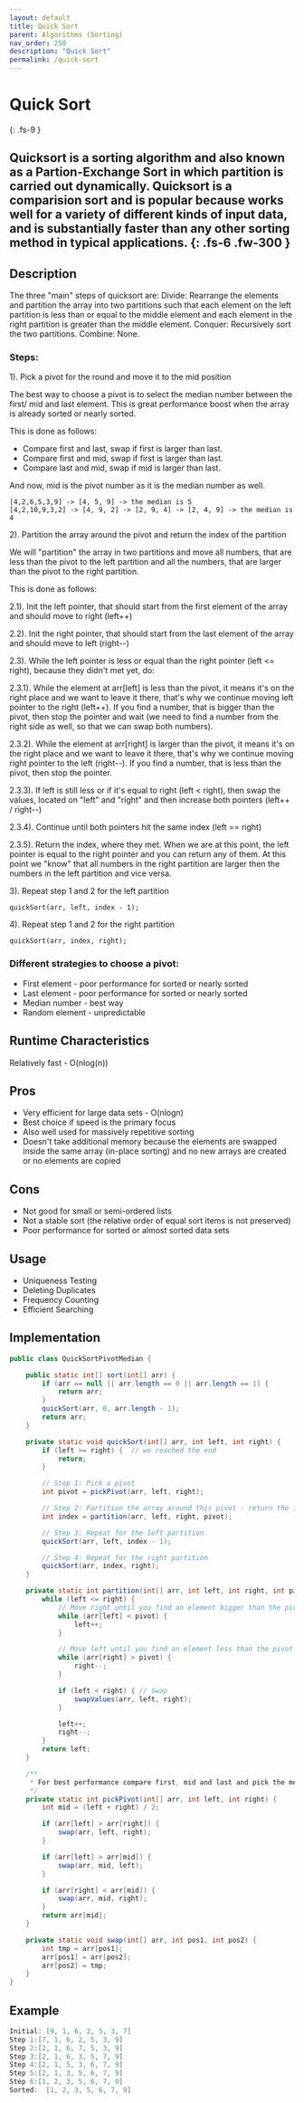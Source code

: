 ```yaml
---
layout: default
title: Quick Sort
parent: Algorithms (Sorting)
nav_order: 250
description: "Quick Sort"
permalink: /quick-sort
---
```

# Quick Sort
{: .fs-9 }

Quicksort is a sorting algorithm and also known as a Partion-Exchange Sort in which
partition is carried out dynamically. Quicksort is a comparision sort and is popular because works well 
for a variety of different kinds of input data, and is substantially faster than any other sorting method in typical applications.
{: .fs-6 .fw-300 }
---

## Description
The three "main" steps of quicksort are:
Divide: Rearrange the elements and partition the array into two partitions such that each element
on the left partition is less than or equal to the middle element and each element in the right
partition is greater than the middle element.
Conquer: Recursively sort the two partitions.
Combine: None.

### Steps:

1). Pick a pivot for the round and move it to the mid position

The best way to choose a pivot is to select the median number between the first/ mid and last element.
This is great performance boost when the array is already sorted or nearly sorted.

This is done as follows:
- Compare first and last, swap if first is larger than last.
- Compare first and mid, swap if first is larger than last.
- Compare last and mid, swap if mid is larger than last.

And now, mid is the pivot number as it is the median number as well.
```
[4,2,6,5,3,9] -> [4, 5, 9] -> the median is 5
[4,2,10,9,3,2] -> [4, 9, 2] -> [2, 9, 4] -> [2, 4, 9] -> the median is 4
```

2). Partition the array around the pivot and return the index of the partition

We will "partition" the array in two partitions and move all numbers, that are less than the pivot
to the left partition and all the numbers, that are larger than the pivot to the right partition.

This is done as follows:

2.1). Init the left pointer, that should start from the first element of the array and should move to right (left++)

2.2). Init the right pointer, that should start from the last element of the array and should move to left (right--)

2.3). While the left pointer is less or equal than the right pointer (left <= right), because they didn't met yet, do:

2.3.1). While the element at arr[left] is less than the pivot, it means it's on the right place and we want to leave it there, 
that's why we continue moving left pointer to the right (left++). If you find a number, that is bigger than the pivot, 
then stop the pointer and wait (we need to find a number from the right side as well, so that we can swap both numbers).

2.3.2). While the element at arr[right] is larger than the pivot, it means it's on the right place and we want to leave it there, 
that's why we continue moving right pointer to the left (right--). If you find a number, that is less than the pivot, 
then stop the pointer.

2.3.3). If left is still less or if it's equal to right (left < right), then swap the values, located on "left" and "right"
and then increase both pointers (left++ / right--)

2.3.4). Continue until both pointers hit the same index (left == right)

2.3.5). Return the index, where they met. When we are at this point, the left pointer is equal to the right pointer and you can return any of them.
At this point we "know" that all numbers in the right partition are larger then the numbers in the left partition and vice versa.

3). Repeat step 1 and 2 for the left partition
```
quickSort(arr, left, index - 1);
```
4). Repeat step 1 and 2 for the right partition
```
quickSort(arr, index, right);
```

### Different strategies to choose a pivot:
* First element - poor performance for sorted or nearly sorted
* Last element - poor performance for sorted or nearly sorted
* Median number - best way
* Random element - unpredictable

## Runtime Characteristics
Relatively fast - O(nlog(n))

## Pros
* Very efficient for large data sets - O(nlogn)
* Best choice if speed is the primary focus
* Also well used for massively repetitive sorting
* Doesn't take additional memory because the elements are swapped inside the same array (in-place sorting) and
no new arrays are created or no elements are copied

## Cons
* Not good for small or semi-ordered lists
* Not a stable sort (the relative order of equal sort items is not preserved)
* Poor performance for sorted or almost sorted data sets

## Usage
* Uniqueness Testing
* Deleting Duplicates
* Frequency Counting
* Efficient Searching

## Implementation
```java
public class QuickSortPivotMedian {

    public static int[] sort(int[] arr) {
        if (arr == null || arr.length == 0 || arr.length == 1) {
            return arr;
        }
        quickSort(arr, 0, arr.length - 1);
        return arr;
    }

    private static void quickSort(int[] arr, int left, int right) {
        if (left >= right) {  // we reached the end
            return; 
        }

        // Step 1: Pick a pivot
        int pivot = pickPivot(arr, left, right);

        // Step 2: Partition the array around this pivot - return the index of the partition
        int index = partition(arr, left, right, pivot);

        // Step 3: Repeat for the left partition
        quickSort(arr, left, index - 1);

        // Step 4: Repeat for the right partition
        quickSort(arr, index, right);
    }

    private static int partition(int[] arr, int left, int right, int pivot) {
        while (left <= right) {
            // Move right until you find an element bigger than the pivot
            while (arr[left] < pivot) {
                left++;
            }

            // Move left until you find an element less than the pivot
            while (arr[right] > pivot) {
                right--;
            }

            if (left < right) { // Swap
                swapValues(arr, left, right);
            }

            left++;
            right--;
        }
        return left;
    }

    /**
     * For best performance compare first, mid and last and pick the median number as a pivot
     */
    private static int pickPivot(int[] arr, int left, int right) {
        int mid = (left + right) / 2;

        if (arr[left] > arr[right]) {
            swap(arr, left, right);
        }

        if (arr[left] > arr[mid]) {
            swap(arr, mid, left);
        }

        if (arr[right] < arr[mid]) {
            swap(arr, mid, right);
        }
        return arr[mid];
    }

    private static void swap(int[] arr, int pos1, int pos2) {
        int tmp = arr[pos1];
        arr[pos1] = arr[pos2];
        arr[pos2] = tmp;
    }
}
```
## Example
```java
Initial: [9, 1, 6, 2, 5, 3, 7]
Step 1:[7, 1, 6, 2, 5, 3, 9]
Step 2:[2, 1, 6, 7, 5, 3, 9]
Step 3:[2, 1, 6, 3, 5, 7, 9]
Step 4:[2, 1, 5, 3, 6, 7, 9]
Step 5:[2, 1, 3, 5, 6, 7, 9]
Step 6:[1, 2, 3, 5, 6, 7, 9]
Sorted:  [1, 2, 3, 5, 6, 7, 9]
```

